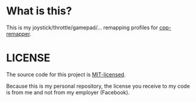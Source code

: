 # What is this?

This is my joystick/throttle/gamepad/... remapping profiles for
[cpp-remapper](https://github.com/fredemmott/cpp-remapper).

# LICENSE

The source code for this project is [MIT-licensed](LICENSE).

Because this is my personal repository, the license you receive to my code is
from me and not from my employer (Facebook).
